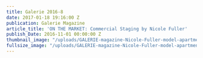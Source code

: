 ```yaml
---
title: Galerie 2016-8
date: 2017-01-18 19:16:00 Z
publication: Galerie Magazine
article_title: 'ON THE MARKET: Commercial Staging by Nicole Fuller'
publish_Date: 2016-11-01 00:00:00 Z
thumbnail_image: "/uploads/GALERIE-magazine-Nicole-Fuller-model-apartment-staging.jpg"
fullsize_image: "/uploads/GALERIE-magazine-Nicole-Fuller-model-apartment-staging.jpg"
---
```


